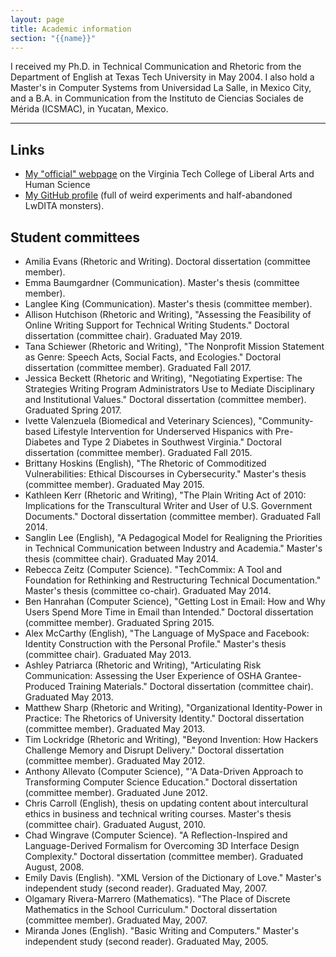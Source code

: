 ```yaml
---
layout: page
title: Academic information
section: "{{name}}"
---
```

I received my Ph.D. in Technical Communication and Rhetoric from the
Department of English at Texas Tech University in May 2004. I also hold a
Master's in Computer Systems from Universidad La Salle, in Mexico City, and a
B.A. in Communication from the Instituto de Ciencias Sociales de Mérida
(ICSMAC), in Yucatan, Mexico.

- - -

## Links

* [My "official" webpage](https://liberalarts.vt.edu/departments-and-schools/department-of-communication/faculty/carlos-evia.html) on the Virginia Tech College of Liberal Arts and Human Science
* [My GitHub profile](https://github.com/carlosevia) (full of weird experiments and half-abandoned LwDITA monsters).

## Student committees

* Amilia Evans (Rhetoric and Writing). Doctoral dissertation (committee member).
* Emma Baumgardner (Communication). Master's thesis (committee member).
* Langlee King (Communication). Master's thesis (committee member).
* Allison Hutchison (Rhetoric and Writing), "Assessing the Feasibility of Online Writing Support for Technical Writing Students." Doctoral dissertation (committee chair). Graduated May 2019.
* Tana Schiewer (Rhetoric and Writing), "The Nonprofit Mission Statement as Genre: Speech Acts, Social Facts, and Ecologies." Doctoral dissertation (committee member). Graduated Fall 2017.
* Jessica Beckett (Rhetoric and Writing), "Negotiating Expertise: The Strategies Writing Program Administrators Use to Mediate Disciplinary and Institutional Values." Doctoral dissertation (committee member). Graduated Spring 2017.
* Ivette Valenzuela (Biomedical and Veterinary Sciences), "Community-based Lifestyle Intervention for Underserved Hispanics with Pre-Diabetes and Type 2 Diabetes in Southwest Virginia." Doctoral dissertation (committee member). Graduated Fall 2015.
* Brittany Hoskins (English), "The Rhetoric of Commoditized Vulnerabilities: Ethical Discourses in Cybersecurity." Master's thesis (committee member). Graduated May 2015.
* Kathleen Kerr (Rhetoric and Writing), "The Plain Writing Act of 2010: Implications for the Transcultural Writer and User of U.S. Government Documents." Doctoral dissertation (committee member). Graduated Fall 2014.
* Sanglin Lee (English), "A Pedagogical Model for Realigning the Priorities in Technical Communication between Industry and Academia." Master's thesis (committee chair). Graduated May 2014.
* Rebecca Zeitz (Computer Science). "TechCommix: A Tool and Foundation for Rethinking and Restructuring Technical Documentation." Master's thesis (committee co-chair). Graduated May 2014.
* Ben Hanrahan (Computer Science), "Getting Lost in Email: How and Why Users Spend More Time in Email than Intended." Doctoral dissertation (committee member). Graduated Spring 2015.
* Alex McCarthy (English), "The Language of MySpace and Facebook: Identity Construction with the Personal Profile." Master's thesis (committee chair). Graduated May 2013.
* Ashley Patriarca (Rhetoric and Writing), "Articulating Risk Communication: Assessing the User Experience of OSHA Grantee-Produced Training Materials." Doctoral dissertation (committee chair). Graduated May 2013.
* Matthew Sharp (Rhetoric and Writing), "Organizational Identity-Power in Practice: The Rhetorics of University Identity." Doctoral dissertation (committee member). Graduated May 2013.
* Tim Lockridge (Rhetoric and Writing), "Beyond Invention: How Hackers Challenge Memory and Disrupt Delivery." Doctoral dissertation (committee member). Graduated May 2012.
* Anthony Allevato (Computer Science), "'A Data-Driven Approach to Transforming Computer Science Education." Doctoral dissertation (committee member). Graduated June 2012.
* Chris Carroll (English), thesis on updating content about intercultural ethics in business and technical writing courses. Master's thesis (committee chair). Graduated August, 2010.
* Chad Wingrave (Computer Science). "A Reflection-Inspired and Language-Derived Formalism for Overcoming 3D Interface Design Complexity." Doctoral dissertation (committee member). Graduated August, 2008.
* Emily Davis (English). "XML Version of the Dictionary of Love." Master's independent study (second reader). Graduated May, 2007.
* Olgamary Rivera-Marrero (Mathematics). "The Place of Discrete Mathematics in the School Curriculum." Doctoral dissertation (committee member). Graduated May, 2007.
* Miranda Jones (English). "Basic Writing and Computers." Master's independent study (second reader). Graduated May, 2005.